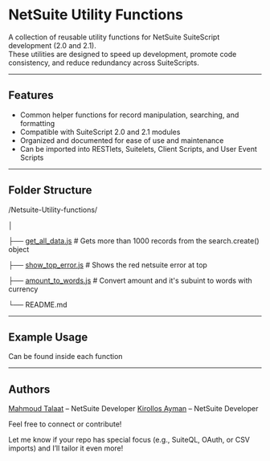 # NetSuite Utility Functions

A collection of reusable utility functions for NetSuite SuiteScript development (2.0 and 2.1).  
These utilities are designed to speed up development, promote code consistency, and reduce redundancy across SuiteScripts.

---

## Features

- Common helper functions for record manipulation, searching, and formatting
- Compatible with SuiteScript 2.0 and 2.1 modules
- Organized and documented for ease of use and maintenance
- Can be imported into RESTlets, Suitelets, Client Scripts, and User Event Scripts

---

## Folder Structure

/Netsuite-Utility-functions/

│

├── [get_all_data.js](https://github.com/Talaat-hub/Netsuite-Utility-functions/blob/main/get_all_data.js) # Gets more than 1000 records from the search.create() object

├── [show_top_error.js](https://github.com/Talaat-hub/Netsuite-Utility-functions/blob/main/show_top_error.js) # Shows the red netsuite error at top

├── [amount_to_words.js](https://github.com/Talaat-hub/Netsuite-Utility-functions/blob/main/amount_to_words.js) # Convert amount and it's subuint to words with currency

└── README.md

---

## Example Usage

Can be found inside each function

---

## Authors

[Mahmoud Talaat](https://www.linkedin.com/in/mahmoudtalaat21/) – NetSuite Developer
[Kirollos Ayman](https://www.linkedin.com/in/keroloseid/) – NetSuite Developer

Feel free to connect or contribute!

Let me know if your repo has special focus (e.g., SuiteQL, OAuth, or CSV imports) and I’ll tailor it even more!
